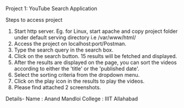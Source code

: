 Project 1: YouTube Search Application

Steps to access project

1. Start http server. Eg. for Linux, start apache and copy project folder under default serving directory i.e /var/www/html/
2. Access the project on localhost:port/Postman.
3. Type the search query in the search box.
4. Click on the search button. 15 results will be fetched and displayed.
5. After the results are displayed on the page, you can sort the videos according to either the 'title' or the 'published date'.
6. Select the sorting criteria from the dropdown menu.
7. Click on the play icon in the results to play the videos.
8. Please find attached 2 screenshots.

Details-
Name : Anand Mandloi 
College : IIIT Allahabad
